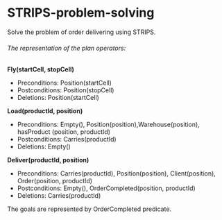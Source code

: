 # STRIPS-problem-solving
Solve the problem of order delivering using STRIPS.

###### The representation of the plan operators:

**Fly(startCell, stopCell)**
* Preconditions: Position(startCell)
* Postconditions: Position(stopCell)
* Deletions: Position(startCell)

**Load(productId, position)**
* Preconditions: Empty(), Position(position),Warehouse(position), hasProduct (position, productId)
* Postconditions: Carries(productId)
* Deletions: Empty()

**Deliver(productId, position)**
* Preconditions: Carries(productId), Position(position), Client(position), Order(position, productId) 
* Postconditions: Empty(), OrderCompleted(position, productId) 
* Deletions: Carries(productId)

The goals are represented by OrderCompleted predicate.
